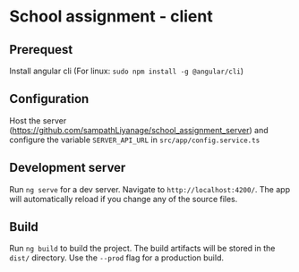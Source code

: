 # School assignment - client

## Prerequest
Install angular cli (For linux: `sudo npm install -g @angular/cli`)

## Configuration
Host the server (https://github.com/sampathLiyanage/school_assignment_server) and configure the variable `SERVER_API_URL` in `src/app/config.service.ts`

## Development server
Run `ng serve` for a dev server. Navigate to `http://localhost:4200/`. The app will automatically reload if you change any of the source files.

## Build
Run `ng build` to build the project. The build artifacts will be stored in the `dist/` directory. Use the `--prod` flag for a production build.
